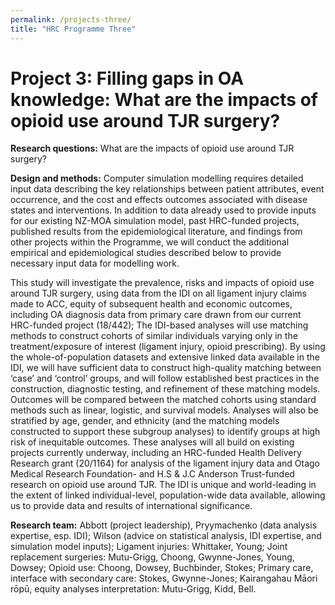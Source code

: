 ```yaml
---
permalink: /projects-three/
title: "HRC Programme Three"
---
```


# Project 3: Filling gaps in OA knowledge: What are the impacts of opioid use around TJR surgery?

**Research questions:** What are the impacts of opioid use around TJR surgery? 

**Design and methods:** Computer simulation modelling requires detailed input data describing the key relationships between patient attributes, event occurrence, and the cost and effects outcomes associated with disease states and interventions. In addition to data already used to provide inputs for our existing NZ-MOA simulation model, past HRC-funded projects, published results from the epidemiological literature, and findings from other projects within the Programme, we will conduct the additional empirical and epidemiological studies described below to provide necessary input data for modelling work. 

This study will investigate the prevalence, risks and impacts of opioid use around TJR surgery, using data from the IDI on all ligament injury claims made to ACC, equity of subsequent health and economic outcomes, including OA diagnosis data from primary care drawn from our current HRC-funded project (18/442);  The IDI-based analyses will use matching methods to construct cohorts of similar individuals varying only in the treatment/exposure of interest (ligament injury, opioid prescribing). By using the whole-of-population datasets and extensive linked data available in the IDI, we will have sufficient data to construct high-quality matching between ‘case’ and ‘control’ groups, and will follow established best practices in the construction, diagnostic testing, and refinement of these matching models. Outcomes will be compared between the matched cohorts using standard methods such as linear, logistic, and survival models. Analyses will also be stratified by age, gender, and ethnicity (and the matching models constructed to support these subgroup analyses) to identify groups at high risk of inequitable outcomes. These analyses will all build on existing projects currently underway, including an HRC-funded Health Delivery Research grant (20/1164) for analysis of the ligament injury data and Otago Medical Research Foundation- and H.S & J.C Anderson Trust-funded research on opioid use around TJR. The IDI is unique and world-leading in the extent of linked individual-level, population-wide data available, allowing us to provide data and results of international significance.

**Research team:** Abbott (project leadership), Pryymachenko (data analysis expertise, esp. IDI); Wilson (advice on statistical analysis, IDI expertise, and simulation model inputs); Ligament injuries: Whittaker, Young; Joint replacement surgeries: Mutu-Grigg, Choong, Gwynne-Jones, Young, Dowsey; Opioid use: Choong, Dowsey, Buchbinder, Stokes; Primary care, interface with secondary care: Stokes, Gwynne-Jones; Kairangahau Māori rōpū, equity analyses interpretation: Mutu-Grigg, Kidd, Bell.
